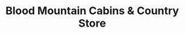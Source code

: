 ---
title: "Blood Mountain Cabins & Country Store"
url: /blairsville/blood-mountain-cabins-und-country-store/
shop: Dorfladen
---